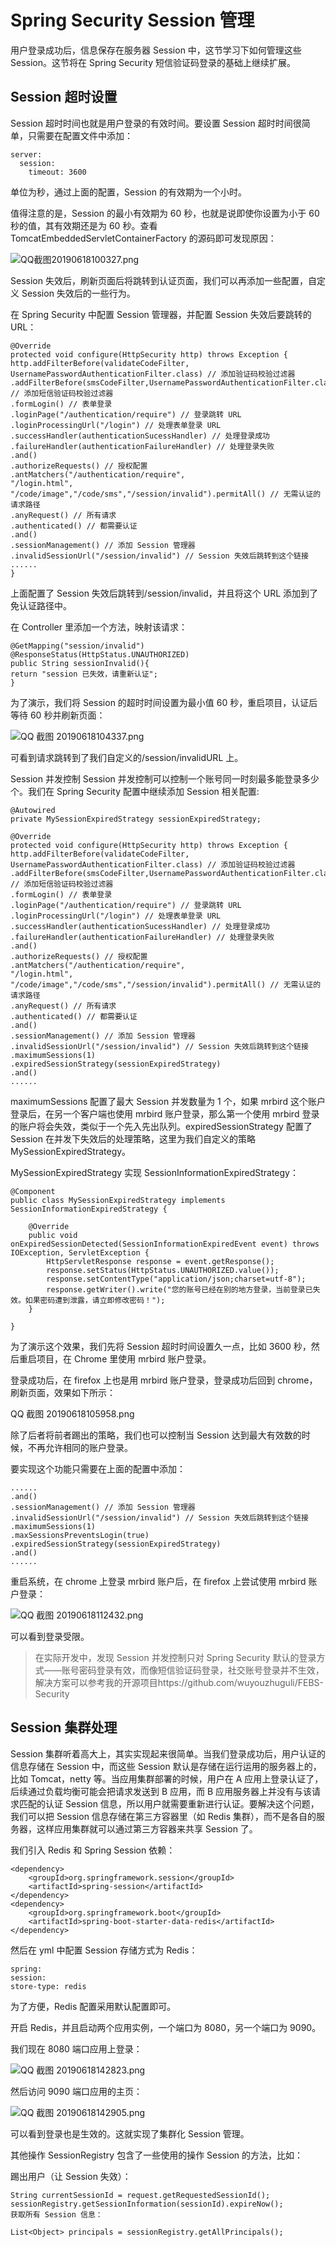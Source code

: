 # Spring Security Session 管理

用户登录成功后，信息保存在服务器 Session 中，这节学习下如何管理这些 Session。这节将在 Spring Security 短信验证码登录的基础上继续扩展。

## Session 超时设置

Session 超时时间也就是用户登录的有效时间。要设置 Session 超时时间很简单，只需要在配置文件中添加：

```
server:
  session:
    timeout: 3600
```

单位为秒，通过上面的配置，Session 的有效期为一个小时。

值得注意的是，Session 的最小有效期为 60 秒，也就是说即使你设置为小于 60 秒的值，其有效期还是为 60 秒。查看 TomcatEmbeddedServletContainerFactory 的源码即可发现原因：

![QQ截图20190618100327.png](https://mrbird.cc/img/QQ%E6%88%AA%E5%9B%BE20190618100327.png)

Session 失效后，刷新页面后将跳转到认证页面，我们可以再添加一些配置，自定义 Session 失效后的一些行为。

在 Spring Security 中配置 Session 管理器，并配置 Session 失效后要跳转的 URL：

```
@Override
protected void configure(HttpSecurity http) throws Exception {
http.addFilterBefore(validateCodeFilter, UsernamePasswordAuthenticationFilter.class) // 添加验证码校验过滤器
.addFilterBefore(smsCodeFilter,UsernamePasswordAuthenticationFilter.class) // 添加短信验证码校验过滤器
.formLogin() // 表单登录
.loginPage("/authentication/require") // 登录跳转 URL
.loginProcessingUrl("/login") // 处理表单登录 URL
.successHandler(authenticationSucessHandler) // 处理登录成功
.failureHandler(authenticationFailureHandler) // 处理登录失败
.and()
.authorizeRequests() // 授权配置
.antMatchers("/authentication/require",
"/login.html", "/code/image","/code/sms","/session/invalid").permitAll() // 无需认证的请求路径
.anyRequest() // 所有请求
.authenticated() // 都需要认证
.and()
.sessionManagement() // 添加 Session 管理器
.invalidSessionUrl("/session/invalid") // Session 失效后跳转到这个链接
......
}
```

上面配置了 Session 失效后跳转到/session/invalid，并且将这个 URL 添加到了免认证路径中。

在 Controller 里添加一个方法，映射该请求：

```
@GetMapping("session/invalid")
@ResponseStatus(HttpStatus.UNAUTHORIZED)
public String sessionInvalid(){
return "session 已失效，请重新认证";
}
```

为了演示，我们将 Session 的超时时间设置为最小值 60 秒，重启项目，认证后等待 60 秒并刷新页面：

![QQ 截图 20190618104337.png](https://mrbird.cc/img/QQ%E6%88%AA%E5%9B%BE20190618104337.png)

可看到请求跳转到了我们自定义的/session/invalidURL 上。

Session 并发控制
Session 并发控制可以控制一个账号同一时刻最多能登录多少个。我们在 Spring Security 配置中继续添加 Session 相关配置:

```
@Autowired
private MySessionExpiredStrategy sessionExpiredStrategy;

@Override
protected void configure(HttpSecurity http) throws Exception {
http.addFilterBefore(validateCodeFilter, UsernamePasswordAuthenticationFilter.class) // 添加验证码校验过滤器
.addFilterBefore(smsCodeFilter,UsernamePasswordAuthenticationFilter.class) // 添加短信验证码校验过滤器
.formLogin() // 表单登录
.loginPage("/authentication/require") // 登录跳转 URL
.loginProcessingUrl("/login") // 处理表单登录 URL
.successHandler(authenticationSucessHandler) // 处理登录成功
.failureHandler(authenticationFailureHandler) // 处理登录失败
.and()
.authorizeRequests() // 授权配置
.antMatchers("/authentication/require",
"/login.html", "/code/image","/code/sms","/session/invalid").permitAll() // 无需认证的请求路径
.anyRequest() // 所有请求
.authenticated() // 都需要认证
.and()
.sessionManagement() // 添加 Session 管理器
.invalidSessionUrl("/session/invalid") // Session 失效后跳转到这个链接
.maximumSessions(1)
.expiredSessionStrategy(sessionExpiredStrategy)
.and()
......
```

maximumSessions 配置了最大 Session 并发数量为 1 个，如果 mrbird 这个账户登录后，在另一个客户端也使用 mrbird 账户登录，那么第一个使用 mrbird 登录的账户将会失效，类似于一个先入先出队列。expiredSessionStrategy 配置了 Session 在并发下失效后的处理策略，这里为我们自定义的策略 MySessionExpiredStrategy。

MySessionExpiredStrategy 实现 SessionInformationExpiredStrategy：

```
@Component
public class MySessionExpiredStrategy implements SessionInformationExpiredStrategy {

    @Override
    public void onExpiredSessionDetected(SessionInformationExpiredEvent event) throws IOException, ServletException {
        HttpServletResponse response = event.getResponse();
        response.setStatus(HttpStatus.UNAUTHORIZED.value());
        response.setContentType("application/json;charset=utf-8");
        response.getWriter().write("您的账号已经在别的地方登录，当前登录已失效。如果密码遭到泄露，请立即修改密码！");
    }

}
```

为了演示这个效果，我们先将 Session 超时时间设置久一点，比如 3600 秒，然后重启项目，在 Chrome 里使用 mrbird 账户登录。

登录成功后，在 firefox 上也是用 mrbird 账户登录，登录成功后回到 chrome，刷新页面，效果如下所示：

QQ 截图 20190618105958.png

除了后者将前者踢出的策略，我们也可以控制当 Session 达到最大有效数的时候，不再允许相同的账户登录。

要实现这个功能只需要在上面的配置中添加：

```
......
.and()
.sessionManagement() // 添加 Session 管理器
.invalidSessionUrl("/session/invalid") // Session 失效后跳转到这个链接
.maximumSessions(1)
.maxSessionsPreventsLogin(true)
.expiredSessionStrategy(sessionExpiredStrategy)
.and()
......
```

重启系统，在 chrome 上登录 mrbird 账户后，在 firefox 上尝试使用 mrbird 账户登录：

![QQ 截图 20190618112432.png](https://mrbird.cc/img/QQ%E6%88%AA%E5%9B%BE20190618112432.png)

可以看到登录受限。

> 在实际开发中，发现 Session 并发控制只对 Spring Security 默认的登录方式——账号密码登录有效，而像短信验证码登录，社交账号登录并不生效，解决方案可以参考我的开源项目https://github.com/wuyouzhuguli/FEBS-Security

## Session 集群处理

Session 集群听着高大上，其实实现起来很简单。当我们登录成功后，用户认证的信息存储在 Session 中，而这些 Session 默认是存储在运行运用的服务器上的，比如 Tomcat，netty 等。当应用集群部署的时候，用户在 A 应用上登录认证了，后续通过负载均衡可能会把请求发送到 B 应用，而 B 应用服务器上并没有与该请求匹配的认证 Session 信息，所以用户就需要重新进行认证。要解决这个问题，我们可以把 Session 信息存储在第三方容器里（如 Redis 集群），而不是各自的服务器，这样应用集群就可以通过第三方容器来共享 Session 了。

我们引入 Redis 和 Spring Session 依赖：

```
<dependency>
    <groupId>org.springframework.session</groupId>
    <artifactId>spring-session</artifactId>
</dependency>
<dependency>
    <groupId>org.springframework.boot</groupId>
    <artifactId>spring-boot-starter-data-redis</artifactId>
</dependency>
```

然后在 yml 中配置 Session 存储方式为 Redis：

```
spring:
session:
store-type: redis
```

为了方便，Redis 配置采用默认配置即可。

开启 Redis，并且启动两个应用实例，一个端口为 8080，另一个端口为 9090。

我们现在 8080 端口应用上登录：

![QQ 截图 20190618142823.png](https://mrbird.cc/img/QQ%E6%88%AA%E5%9B%BE20190618142823.png)

然后访问 9090 端口应用的主页：

![QQ 截图 20190618142905.png](https://mrbird.cc/img/QQ%E6%88%AA%E5%9B%BE20190618142905.png)

可以看到登录也是生效的。这就实现了集群化 Session 管理。

其他操作
SessionRegistry 包含了一些使用的操作 Session 的方法，比如：

踢出用户（让 Session 失效）：

```
String currentSessionId = request.getRequestedSessionId();
sessionRegistry.getSessionInformation(sessionId).expireNow();
获取所有 Session 信息：

List<Object> principals = sessionRegistry.getAllPrincipals();
```
